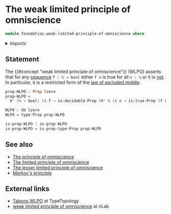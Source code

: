 # The weak limited principle of omniscience

```agda
module foundation.weak-limited-principle-of-omniscience where
```

<details><summary>Imports</summary>

```agda
open import elementary-number-theory.natural-numbers

open import foundation.disjunction
open import foundation.negation
open import foundation.universal-quantification
open import foundation.universe-levels

open import foundation-core.booleans
open import foundation-core.decidable-propositions
open import foundation-core.propositions
open import foundation-core.sets
```

</details>

## Statement

The {{#concept "weak limited principle of omniscience"}} (WLPO) asserts that for
any [sequence](foundation.sequences.md) `f : ℕ → bool` either `f n` is true for
all `n : ℕ` or it is [not](foundation-core.negation.md). In particular, it is a
restricted form of the
[law of excluded middle](foundation.law-of-excluded-middle.md).

```agda
prop-WLPO : Prop lzero
prop-WLPO =
  ∀' (ℕ → bool) (λ f → is-decidable-Prop (∀' ℕ (λ n → is-true-Prop (f n))))

WLPO : UU lzero
WLPO = type-Prop prop-WLPO

is-prop-WLPO : is-prop WLPO
is-prop-WLPO = is-prop-type-Prop prop-WLPO
```

## See also

- [The principle of omniscience](foundation.principle-of-omniscience.md)
- [The limited principle of omniscience](foundation.limited-principle-of-omniscience.md)
- [The lesser limited principle of omniscience](foundation.lesser-limited-principle-of-omniscience.md)
- [Markov's principle](logic.markovs-principle.md)

## External links

- [Taboos.WLPO](https://martinescardo.github.io/TypeTopology/Taboos.WLPO.html)
  at TypeTopology
- [weak limited principle of omniscience](https://ncatlab.org/nlab/show/weak+limited+principle+of+omniscience)
  at $n$Lab
